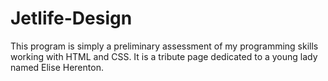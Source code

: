 # Jetlife-Design

This program is simply a preliminary assessment of my programming skills working with HTML and CSS. It is a tribute page dedicated to a young lady named Elise Herenton.

